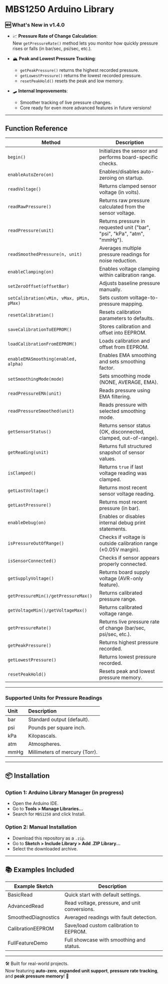 # MBS1250 Arduino Library

### 🆕 What's New in v1.4.0
- 📈 **Pressure Rate of Change Calculation**:  
  New `getPressureRate()` method lets you monitor how quickly pressure rises or falls (in bar/sec, psi/sec, etc.).
  
- 🏔️ **Peak and Lowest Pressure Tracking**:  
  - `getPeakPressure()` returns the highest recorded pressure.
  - `getLowestPressure()` returns the lowest recorded pressure.
  - `resetPeakHold()` resets the peak and low memory.

- 🛹 **Internal Improvements**:  
  - Smoother tracking of live pressure changes.
  - Core ready for even more advanced features in future versions!

---

## Function Reference

| Method                            | Description                                                     |
|-----------------------------------|-----------------------------------------------------------------|
| `begin()`                         | Initializes the sensor and performs board-specific checks.      |
| `enableAutoZero(on)`              | Enables/disables auto-zeroing on startup.                        |
| `readVoltage()`                   | Returns clamped sensor voltage (in volts).                       |
| `readRawPressure()`               | Returns raw pressure calculated from the sensor voltage.         |
| `readPressure(unit)`              | Returns pressure in requested unit ("bar", "psi", "kPa", "atm", "mmHg"). |
| `readSmoothedPressure(n, unit)`   | Averages multiple pressure readings for noise reduction.         |
| `enableClamping(on)`              | Enables voltage clamping within calibration range.               |
| `setZeroOffset(offsetBar)`        | Adjusts baseline pressure manually.                              |
| `setCalibration(vMin, vMax, pMin, pMax)` | Sets custom voltage-to-pressure mapping.                   |
| `resetCalibration()`              | Resets calibration parameters to defaults.                       |
| `saveCalibrationToEEPROM()`       | Stores calibration and offset into EEPROM.                       |
| `loadCalibrationFromEEPROM()`     | Loads calibration and offset from EEPROM.                        |
| `enableEMASmoothing(enabled, alpha)` | Enables EMA smoothing and sets smoothing factor.             |
| `setSmoothingMode(mode)`          | Sets smoothing mode (NONE, AVERAGE, EMA).                         |
| `readPressureEMA(unit)`           | Reads pressure using EMA filtering.                               |
| `readPressureSmoothed(unit)`      | Reads pressure with selected smoothing mode.                      |
| `getSensorStatus()`               | Returns sensor status (OK, disconnected, clamped, out-of-range).  |
| `getReading(unit)`                | Returns full structured snapshot of sensor values.                |
| `isClamped()`                     | Returns `true` if last voltage reading was clamped.                |
| `getLastVoltage()`                | Returns most recent sensor voltage reading.                       |
| `getLastPressure()`               | Returns most recent pressure (in bar).                             |
| `enableDebug(on)`                 | Enables or disables internal debug print statements.              |
| `isPressureOutOfRange()`          | Checks if voltage is outside calibration range (±0.05V margin).    |
| `isSensorConnected()`             | Checks if sensor appears properly connected.                      |
| `getSupplyVoltage()`              | Returns board supply voltage (AVR-only feature).                   |
| `getPressureMin()/getPressureMax()` | Returns calibrated pressure range.                                |
| `getVoltageMin()/getVoltageMax()`  | Returns calibrated voltage range.                                 |
| `getPressureRate()`               | Returns live pressure rate of change (bar/sec, psi/sec, etc.).     |
| `getPeakPressure()`               | Returns highest pressure recorded.                                |
| `getLowestPressure()`             | Returns lowest pressure recorded.                                 |
| `resetPeakHold()`                 | Resets peak and lowest pressure memory.                           |

---

### Supported Units for Pressure Readings

| Unit  | Description                   |
|:------|:------------------------------|
| bar   | Standard output (default).     |
| psi   | Pounds per square inch.        |
| kPa   | Kilopascals.                   |
| atm   | Atmospheres.                   |
| mmHg  | Millimeters of mercury (Torr). |

---

## 📦 Installation

### Option 1: Arduino Library Manager (in progress)
- Open the Arduino IDE.
- Go to **Tools > Manage Libraries...**
- Search for `MBS1250` and click Install.

### Option 2: Manual Installation
- Download this repository as a `.zip`.
- Go to **Sketch > Include Library > Add .ZIP Library...**
- Select the downloaded archive.

---

## 📚 Examples Included

| Example Sketch         | Description                                   |
|-------------------------|-----------------------------------------------|
| BasicRead               | Quick start with default settings.           |
| AdvancedRead            | Read voltage, pressure, and unit conversions.|
| SmoothedDiagnostics     | Averaged readings with fault detection.       |
| CalibrationEEPROM       | Save/load custom calibration to EEPROM.      |
| FullFeatureDemo         | Full showcase with smoothing and status.     |

---

🛠 Built for real-world projects.  
Now featuring **auto-zero**, **expanded unit support**, **pressure rate tracking**, and **peak pressure memory**! 🚀
